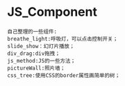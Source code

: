 # JS_Component	
	自己整理的一些组件:
	breathe_light:呼吸灯，可以点击控制开关；
	slide_show：幻灯片播放；
	div_drag:div拖拽；
	js_method:JS的一些方法；
	pictureWall:照片墙；
	css_tree:使用CSS的border属性画简单的树；
